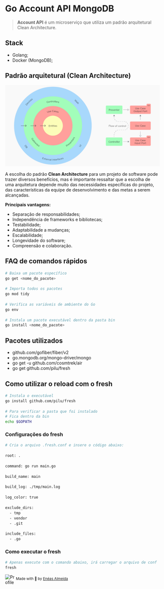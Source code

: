 # Go Account API MongoDB

> **Account API** é um microserviço que utiliza um padrão arquitetural Clean Architecture.

## Stack

-   Golang;
-   Docker (MongoDB);

## Padrão arquitetural (Clean Architecture)

<p align="center">
    <img src="./media/images/ca.png" />
</>

A escolha do padrão **Clean Architecture** para um projeto de software pode trazer diversos benefícios, mas é importante ressaltar que a escolha de uma arquitetura depende muito das necessidades específicas do projeto, das características da equipe de desenvolvimento e das metas a serem alcançadas.

**Principais vantagens:**

-   Separação de responsabilidades;
-   Independência de frameworks e bibliotecas;
-   Testabilidade;
-   Adaptabilidade a mudanças;
-   Escalabilidade;
-   Longevidade do software;
-   Compreensão e colaboração.

## FAQ de comandos rápidos

```bash
# Baixa um pacote específico
go get <nome_do_pacote>

# Importa todos os pacotes
go mod tidy

# Verifica as variáveis de ambiente do Go
go env

# Instala um pacote executável dentro da pasta bin
go install <nome_do_pacote>
```

## Pacotes utilizados

-   github.com/gofiber/fiber/v2
-   go.mongodb.org/mongo-driver/mongo
-   go get -u github.com/cosmtrek/air
-   go get github.com/pilu/fresh

## Como utilizar o reload com o fresh

```bash
# Instala o executável
go install github.com/pilu/fresh

# Para verificar a pasta que foi instalado
# Fica dentro da bin
echo $GOPATH
```

### Configurações do fresh

```bash
# Cria o arquivo .fresh.conf e insere o código abaixo:

root: .

command: go run main.go

build_name: main

build_log: ./tmp/main.log

log_color: true

exclude_dirs:
  - tmp
  - vendor
  - .git

include_files:
  - .go
```

### Como executar o fresh

```bash
# Apenas execute com o comando abaixo, irá carregar o arquivo de conf
fresh
```

<div>
  <img align="left" src="https://imgur.com/k8HFd0F.png" width=35 alt="Profile"/>
  <sub>Made with 💙 by <a href="https://github.com/venzel">Enéas Almeida</a></sub>
</div>
